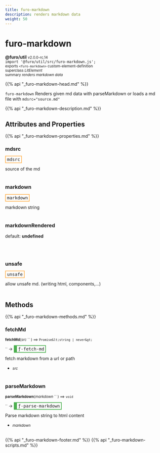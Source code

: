 ```yaml
---
title: furo-markdown
description: renders markdown data
weight: 50
---
```


# furo-markdown
**@furo/util** <small>v2.0.0-rc.14</small>
<br>`import '@furo/util/src/furo-markdown.js';`<small>
<br>exports `<furo-markdown>` custom-element-definition
<br>superclass *LitElement*</small>
<br><small>summary *renders markdown data*</small>

{{% api "_furo-markdown-head.md" %}}

`furo-markdown`
 Renders given md data with parseMarkdown or loads a md file with `mdsrc="source.md"`

{{% api "_furo-markdown-description.md" %}}


## Attributes and Properties
{{% api "_furo-markdown-properties.md" %}}



### **mdsrc**

<span  style="border-width:2px; border-style: solid;border-color:  rgb(255, 182, 91);font-family:monospace; padding:2px 4px;">mdsrc</span>
</small>

source of the md
<br><br>

### **markdown**

<span  style="border-width:2px; border-style: solid;border-color:  rgb(255, 182, 91);font-family:monospace; padding:2px 4px;">markdown</span>
</small>

markdown string
<br><br>




### **markdownRendered**
default: **undefined**</small>


<br><br>

### **unsafe**

<span  style="border-width:2px; border-style: solid;border-color:  rgb(255, 182, 91);font-family:monospace; padding:2px 4px;">unsafe</span>
</small>

allow unsafe md. (writing html, components,...)
<br><br>

## Methods
{{% api "_furo-markdown-methods.md" %}}




### **fetchMd**
<small>**fetchMd**(*src* `` ) ⟹ `Promise&lt;string | never&gt;`</small>

<small>`` </small> →
<span  style="border-width:2px 2px 2px 10px; border-style: solid;border-color:  rgb(76, 175, 80);font-family:monospace; padding:2px 4px;">ƒ-fetch-md</span>

fetch markdown from a url or path

- <small>*src* </small>
<br><br>

### **parseMarkdown**
<small>**parseMarkdown**(*markdown* `` ) ⟹ `void`</small>

<small>`` </small> →
<span  style="border-width:2px 2px 2px 10px; border-style: solid;border-color:  rgb(76, 175, 80);font-family:monospace; padding:2px 4px;">ƒ-parse-markdown</span>

Parse markdown string to html content

- <small>*markdown* </small>
<br><br>







{{% api "_furo-markdown-footer.md" %}}
{{% api "_furo-markdown-scripts.md" %}}
